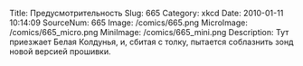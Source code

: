 Title: Предусмотрительность 
Slug: 665 
Category: xkcd 
Date: 2010-01-11 10:14:09 
SourceNum: 665 
Image: /comics/665.png 
MicroImage: /comics/665_micro.png 
MiniImage: /comics/665_mini.png 
Description: Тут приезжает Белая Колдунья, и, сбитая с толку, пытается соблазнить зонд новой версией прошивки. 

